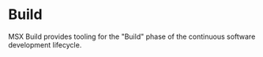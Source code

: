# Build

MSX Build provides tooling for the "Build" phase of the continuous software development lifecycle.

